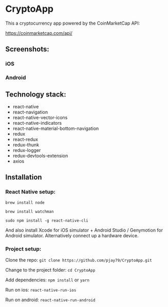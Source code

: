 # CryptoApp

This a cryptocurrency app powered by the CoinMarketCap API:

https://coinmarketcap.com/api/

## Screenshots:

### iOS

### Android

## Technology stack:

* react-native
* react-navigation
* react-native-vector-icons
* react-native-indicators
* react-native-material-bottom-navigation
* redux
* react-redux
* redux-thunk
* redux-logger
* redux-devtools-extension
* axios

## Installation

### React Native setup:

`brew install node`

`brew install watchman`

`sudo npm install -g react-native-cli`

And also install Xcode for iOS simulator + Android Studio / Genymotion for Android simulator. Alternatively connect up a hardware device.

### Project setup:

Clone the repo:
`git clone https://github.com/pjay79/CryptoApp.git`

Change to the project folder:
`cd CryptoApp`

Add dependencies:
`npm install` or `yarn`

Run on ios:
`react-native-run-ios`

Run on android:
`react-native-run-android`
